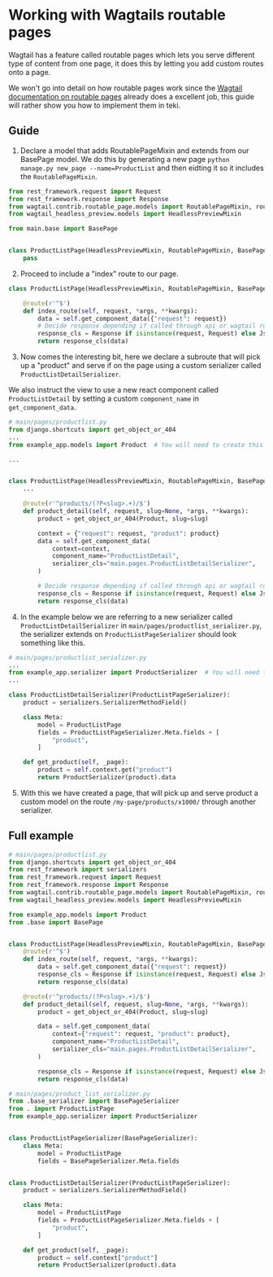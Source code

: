 # Working with Wagtails routable pages

Wagtail has a feature called routable pages which lets you serve different type of content from one page, it does this by letting you add custom routes onto a page.

We won't go into detail on how routable pages work since the [Wagtail documentation on routable pages](https://docs.wagtail.io/en/v2.11.1/reference/contrib/routablepage.html) already does a excellent job, this guide will rather show you how to implement them in teki.


## Guide

1. Declare a model that adds RoutablePageMixin and extends from our BasePage model. We do this by generating a new page `python manage.py new_page --name=ProductList` and then eidting it so it includes the `RoutablePageMixin`.

```python
from rest_framework.request import Request
from rest_framework.response import Response
from wagtail.contrib.routable_page.models import RoutablePageMixin, route
from wagtail_headless_preview.models import HeadlessPreviewMixin

from main.base import BasePage


class ProductListPage(HeadlessPreviewMixin, RoutablePageMixin, BasePage):
    pass
```

2. Proceed to include a "index" route to our page.

```python
class ProductListPage(HeadlessPreviewMixin, RoutablePageMixin, BasePage):

    @route(r'^$')
    def index_route(self, request, *args, **kwargs):
        data = self.get_component_data({"request": request})
        # Decide response depending if called through api or wagtail routing
        response_cls = Response if isinstance(request, Request) else JsonResponse
        return response_cls(data)
```

3. Now comes the interesting bit, here we declare a subroute that will pick up a "product" and serve if on the page using a custom serializer called `ProductListDetailSerializer`.

We also instruct the view to use a new react component called `ProductListDetail` by setting a custom `component_name` in `get_component_data`.


```python
# main/pages/productlist.py
from django.shortcuts import get_object_or_404
...
from example_app.models import Product  # You will need to create this

...


class ProductListPage(HeadlessPreviewMixin, RoutablePageMixin, BasePage):
    ...

    @route(r'^products/(?P<slug>.+)/$')
    def product_detail(self, request, slug=None, *args, **kwargs):
        product = get_object_or_404(Product, slug=slug)

        context = {"request": request, "product": product}
        data = self.get_component_data(
            context=context,
            component_name="ProductListDetail",
            serializer_cls="main.pages.ProductListDetailSerializer",
        )

        # Decide response depending if called through api or wagtail routing
        response_cls = Response if isinstance(request, Request) else JsonResponse
        return response_cls(data)
```

4. In the example below we are referring to a new serializer called `ProductListDetailSerializer` in `main/pages/productlist_serializer.py`, the serializer extends on `ProductListPageSerializer` should look something like this.

```python
# main/pages/productlist_serializer.py
...
from example_app.serializer import ProductSerializer  # You will need to create this
...

class ProductListDetailSerializer(ProductListPageSerializer):
    product = serializers.SerializerMethodField()

    class Meta:
        model = ProductListPage
        fields = ProductListPageSerializer.Meta.fields + [
            "product",
        ]

    def get_product(self, _page):
        product = self.context.get("product")
        return ProductSerializer(product).data
```

5. With this we have created a page, that will pick up and serve product a custom model on the route `/my-page/products/x1000/` through another serializer.


## Full example

```python
# main/pages/productlist.py
from django.shortcuts import get_object_or_404
from rest_framework import serializers
from rest_framework.request import Request
from rest_framework.response import Response
from wagtail.contrib.routable_page.models import RoutablePageMixin, route
from wagtail_headless_preview.models import HeadlessPreviewMixin

from example_app.models import Product
from .base import BasePage


class ProductListPage(HeadlessPreviewMixin, RoutablePageMixin, BasePage):
    @route(r'^$')
    def index_route(self, request, *args, **kwargs):
        data = self.get_component_data({"request": request})
        response_cls = Response if isinstance(request, Request) else JsonResponse
        return response_cls(data)

    @route(r'^products/(?P<slug>.+)/$')
    def product_detail(self, request, slug=None, *args, **kwargs):
        product = get_object_or_404(Product, slug=slug)

        data = self.get_component_data(
            context={"request": request, "product": product},
            component_name="ProductListDetail",
            serializer_cls="main.pages.ProductListDetailSerializer",
        )

        response_cls = Response if isinstance(request, Request) else JsonResponse
        return response_cls(data)
```


```python
# main/pages/product_list_serializer.py
from .base_serializer import BasePageSerializer
from . import ProductListPage
from example_app.serializer import ProductSerializer


class ProductListPageSerializer(BasePageSerializer):
    class Meta:
        model = ProductListPage
        fields = BasePageSerializer.Meta.fields


class ProductListDetailSerializer(ProductListPageSerializer):
    product = serializers.SerializerMethodField()

    class Meta:
        model = ProductListPage
        fields = ProductListPageSerializer.Meta.fields + [
            "product",
        ]

    def get_product(self, _page):
        product = self.context["product"]
        return ProductSerializer(product).data
```
